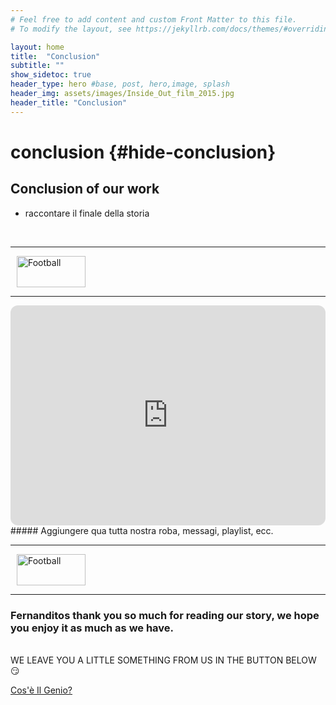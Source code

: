 ```yaml
---
# Feel free to add content and custom Front Matter to this file.
# To modify the layout, see https://jekyllrb.com/docs/themes/#overriding-theme-defaults

layout: home
title:  "Conclusion"
subtitle: ""
show_sidetoc: true
header_type: hero #base, post, hero,image, splash
header_img: assets/images/Inside_Out_film_2015.jpg
header_title: "Conclusion"
---
```

# conclusion {#hide-conclusion}

## Conclusion of our work
 - raccontare il finale della storia
<br>

<div class="d-flex align-items-center my-4">
  <hr class="flex-grow-1">
  <img src="{{ '/assets/images/separator.png' | relative_url }}" alt="Football" style="width: 110px; height: 50px; margin: 0 10px;">
  <hr class="flex-grow-1">
</div>

<iframe style="border-radius:12px" src="https://open.spotify.com/embed/playlist/5asHwrPlgzHAnljWEnd8r4?utm_source=generator&theme=0" width="100%" height="352" frameBorder="0" allowfullscreen="" allow="autoplay; clipboard-write; encrypted-media; fullscreen; picture-in-picture" loading="lazy"></iframe>
##### Aggiungere qua tutta nostra roba, messagi, playlist, ecc.

<div class="d-flex align-items-center my-4">
  <hr class="flex-grow-1">
  <img src="{{ '/assets/images/separator.png' | relative_url }}" alt="Football" style="width: 110px; height: 50px; margin: 0 10px;">
  <hr class="flex-grow-1">
</div>


### Fernanditos thank you so much for reading our story, we hope you enjoy it as much as we have.


<br> WE LEAVE YOU A LITTLE SOMETHING FROM US IN THE BUTTON BELOW 😏

<div class="container mt-3">
    <div class="row justify-content-center">
        <div class="col-auto">
            <a href="https://www.youtube.com/watch?v=Sp8wpps5F5E&t=0s" 
               class="btn btn-primary" 
               target="_blank" 
               rel="noopener noreferrer">
               Cos'è Il Genio?
            </a>
        </div>
    </div>
</div>